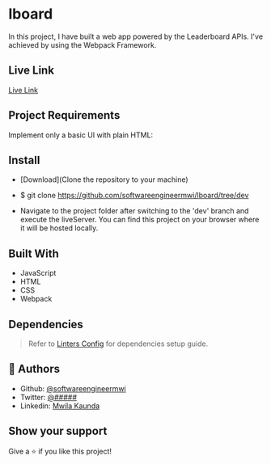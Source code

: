 # lboard

In this project, I have built a web app powered by the Leaderboard APIs. I've achieved by using the Webpack Framework.

## Live Link

[Live Link](https://softwareengineermwi.github.io/lboard/)

## Project Requirements

Implement only a basic UI with plain HTML:

## Install

- [Download](Clone the repository to your machine)

- $ git clone https://github.com/softwareengineermwi/lboard/tree/dev

- Navigate to the project folder after switching to the 'dev' branch and execute the liveServer. You can find this project on your browser where it will be hosted locally.


## Built With

- JavaScript
- HTML
- CSS
- Webpack

## Dependencies

> Refer to [Linters Config](https://github.com/softwareengineermwi/linters-config) for dependencies setup guide.

## 👤 Authors

- Github: [@softwareengineermwi](https://github.com/softwareengineermwi)
- Twitter: [@#####](https://twitter.com/swengineermwi)
- Linkedin: [Mwila Kaunda](https://www.linkedin.com/in/mwila-kaunda-5479b2168)

## Show your support

Give a ⭐️ if you like this project!
